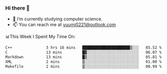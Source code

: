 ### Hi there 👋

- 📕 I’m currently studying computer science.
- 📫 You can reach me at yuumi0221@outlook.com


📊This Week I Spent My Time On:
<!--START_SECTION:waka-->

```txt
C++               3 hrs 16 mins   █████████████████████▒░░░   85.52 %
C                 13 mins         █▓░░░░░░░░░░░░░░░░░░░░░░░   06.07 %
Markdown          13 mins         █▒░░░░░░░░░░░░░░░░░░░░░░░   05.81 %
XML               2 mins          ▒░░░░░░░░░░░░░░░░░░░░░░░░   01.00 %
Makefile          2 mins          ▒░░░░░░░░░░░░░░░░░░░░░░░░   00.99 %
```

<!--END_SECTION:waka-->

<!--
**Yuumi0221/Yuumi0221** is a ✨ _special_ ✨ repository because its `README.md` (this file) appears on your GitHub profile.

Here are some ideas to get you started:

- 🔭 I’m currently working on ...
- 🌱 I’m currently learning ...
- 👯 I’m looking to collaborate on ...
- 🤔 I’m looking for help with ...
- 💬 Ask me about ...
- 📫 How to reach me: ...
- 😄 Pronouns: ...
- ⚡ Fun fact: ...
-->
